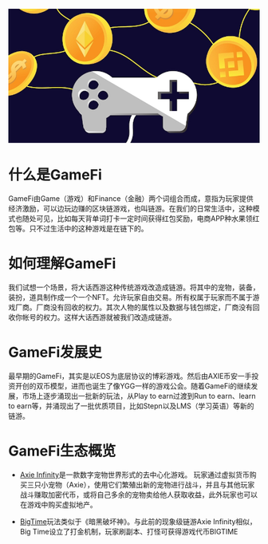 ![gamefi](./images/gamefi.jpg)
# 什么是GameFi
GameFi由Game（游戏）和Finance（金融）两个词组合而成，意指为玩家提供经济激励，可以边玩边赚的区块链游戏，也叫链游。在我们的日常生活中，这种模式也随处可见，比如每天背单词打卡一定时间获得红包奖励，电商APP种水果领红包等。只不过生活中的这种游戏是在链下的。

# 如何理解GameFi
我们试想一个场景，将大话西游这种传统游戏改造成链游。将其中的宠物，装备，装扮，道具制作成一个一个NFT。允许玩家自由交易。所有权属于玩家而不属于游戏厂商。厂商没有回收的权力。其次人物的属性以及数据与钱包绑定，厂商没有回收你帐号的权力。这样大话西游就被我们改造成链游。

# GameFi发展史
最早期的GameFi，其实是以EOS为底层协议的博彩游戏。然后由AXIE币安一手投资开创的双币模型，进而也诞生了像YGG一样的游戏公会。随着GameFi的继续发展，市场上逐步涌现出一批新的玩法，从Play to earn过渡到Run to earn、learn to earn等，并涌现出了一批优质项目，比如Stepn以及LMS（学习英语）等新的链游。

# GameFi生态概览

* [Axie Infinity](https://axieinfinity.com/)是一款数字宠物世界形式的去中心化游戏。 玩家通过虚拟货币购买三只小宠物（Axie），使用它们繁殖出新的宠物进行战斗，并且与其他玩家战斗赚取加密代币，或将自己多余的宠物卖给他人获取收益，此外玩家也可以在游戏中购买虚拟地产。

* [BigTime](https://bigtime.gg/)玩法类似于《暗黑破坏神》。与此前的现象级链游Axie Infinity相似，Big Time设立了打金机制，玩家刷副本、打怪可获得游戏代币BIGTIME
